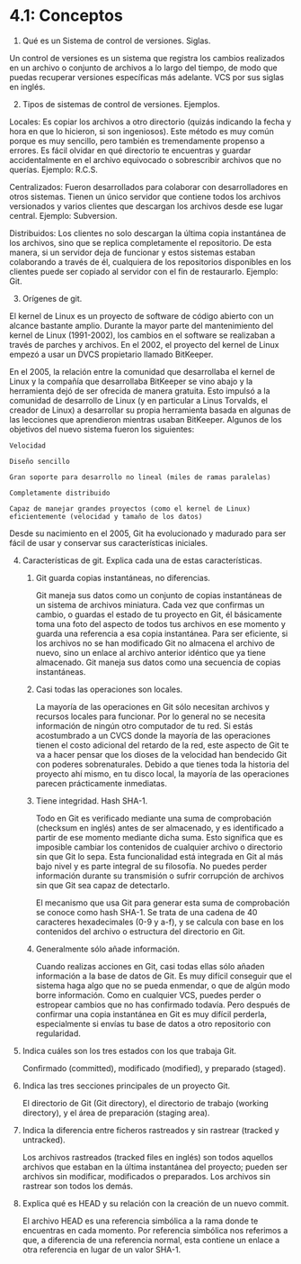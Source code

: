 # 4.1: Conceptos

1. Qué es un Sistema de control de versiones. Siglas.

Un control de versiones es un sistema que registra los cambios realizados en un archivo o conjunto de archivos a lo largo del tiempo, de modo que puedas recuperar versiones específicas más adelante.
VCS por sus siglas en inglés.

2. Tipos de sistemas de control de versiones. Ejemplos.

Locales: Es copiar los archivos a otro directorio (quizás indicando la fecha y hora en que lo hicieron, si son ingeniosos). Este método es muy común porque es muy sencillo, pero también es tremendamente propenso a errores. Es fácil olvidar en qué directorio te encuentras y guardar accidentalmente en el archivo equivocado o sobrescribir archivos que no querías. Ejemplo: R.C.S.

Centralizados: Fueron desarrollados para colaborar con desarrolladores en otros sistemas. Tienen un único servidor que contiene todos los archivos versionados y varios clientes que descargan los archivos desde ese lugar central. Ejemplo: Subversion.

Distribuidos: Los clientes no solo descargan la última copia instantánea de los archivos, sino que se replica completamente el repositorio. De esta manera, si un servidor deja de funcionar y estos sistemas estaban colaborando a través de él, cualquiera de los repositorios disponibles en los clientes puede ser copiado al servidor con el fin de restaurarlo. Ejemplo: Git.

3. Orígenes de git.

El kernel de Linux es un proyecto de software de código abierto con un alcance bastante amplio. Durante la mayor parte del mantenimiento del kernel de Linux (1991-2002), los cambios en el software se realizaban a través de parches y archivos. En el 2002, el proyecto del kernel de Linux empezó a usar un DVCS propietario llamado BitKeeper.

En el 2005, la relación entre la comunidad que desarrollaba el kernel de Linux y la compañía que desarrollaba BitKeeper se vino abajo y la herramienta dejó de ser ofrecida de manera gratuita. Esto impulsó a la comunidad de desarrollo de Linux (y en particular a Linus Torvalds, el creador de Linux) a desarrollar su propia herramienta basada en algunas de las lecciones que aprendieron mientras usaban BitKeeper. Algunos de los objetivos del nuevo sistema fueron los siguientes:

    Velocidad

    Diseño sencillo

    Gran soporte para desarrollo no lineal (miles de ramas paralelas)

    Completamente distribuido

    Capaz de manejar grandes proyectos (como el kernel de Linux) eficientemente (velocidad y tamaño de los datos)

Desde su nacimiento en el 2005, Git ha evolucionado y madurado para ser fácil de usar y conservar sus características iniciales.

4. Características de git. Explica cada una de estas características.
    1. Git guarda copias instantáneas, no diferencias.

        Git maneja sus datos como un conjunto de copias instantáneas de un sistema de archivos miniatura. Cada vez que confirmas un cambio, o guardas el estado de tu proyecto en Git, él básicamente toma una foto del aspecto de todos tus archivos en ese momento y guarda una referencia a esa copia instantánea. Para ser eficiente, si los archivos no se han modificado Git no almacena el archivo de nuevo, sino un enlace al archivo anterior idéntico que ya tiene almacenado. Git maneja sus datos como una secuencia de copias instantáneas.

    2. Casi todas las operaciones son locales.

        La mayoría de las operaciones en Git sólo necesitan archivos y recursos locales para funcionar. Por lo general no se necesita información de ningún otro computador de tu red. Si estás acostumbrado a un CVCS donde la mayoría de las operaciones tienen el costo adicional del retardo de la red, este aspecto de Git te va a hacer pensar que los dioses de la velocidad han bendecido Git con poderes sobrenaturales. Debido a que tienes toda la historia del proyecto ahí mismo, en tu disco local, la mayoría de las operaciones parecen prácticamente inmediatas.

    3. Tiene integridad. Hash SHA-1.

        Todo en Git es verificado mediante una suma de comprobación (checksum en inglés) antes de ser almacenado, y es identificado a partir de ese momento mediante dicha suma. Esto significa que es imposible cambiar los contenidos de cualquier archivo o directorio sin que Git lo sepa. Esta funcionalidad está integrada en Git al más bajo nivel y es parte integral de su filosofía. No puedes perder información durante su transmisión o sufrir corrupción de archivos sin que Git sea capaz de detectarlo.

        El mecanismo que usa Git para generar esta suma de comprobación se conoce como hash SHA-1. Se trata de una cadena de 40 caracteres hexadecimales (0-9 y a-f), y se calcula con base en los contenidos del archivo o estructura del directorio en Git.

    4. Generalmente sólo añade información.

        Cuando realizas acciones en Git, casi todas ellas sólo añaden información a la base de datos de Git. Es muy difícil conseguir que el sistema haga algo que no se pueda enmendar, o que de algún modo borre información. Como en cualquier VCS, puedes perder o estropear cambios que no has confirmado todavía. Pero después de confirmar una copia instantánea en Git es muy difícil perderla, especialmente si envías tu base de datos a otro repositorio con regularidad.

5. Indica cuáles son los tres estados con los que trabaja Git.

    Confirmado (committed), modificado (modified), y preparado (staged).

6. Indica las tres secciones principales de un proyecto Git.

    El directorio de Git (Git directory), el directorio de trabajo (working directory), y el área de preparación (staging area).

7. Indica la diferencia entre ficheros rastreados y sin rastrear (tracked y untracked).

    Los archivos rastreados (tracked files en inglés) son todos aquellos archivos que estaban en la última instantánea del proyecto; pueden ser archivos sin modificar, modificados o preparados. Los archivos sin rastrear son todos los demás.

8. Explica qué es HEAD y su relación con la creación de un nuevo commit.

    El archivo HEAD es una referencia simbólica a la rama donde te encuentras en cada momento. Por referencia simbólica nos referimos a que, a diferencia de una referencia normal, esta contiene un enlace a otra referencia en lugar de un valor SHA-1.